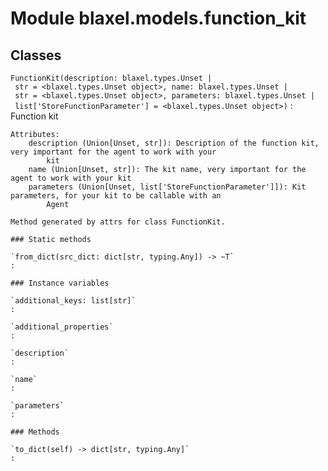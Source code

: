 Module blaxel.models.function_kit
=================================

Classes
-------

`FunctionKit(description: blaxel.types.Unset | str = <blaxel.types.Unset object>, name: blaxel.types.Unset | str = <blaxel.types.Unset object>, parameters: blaxel.types.Unset | list['StoreFunctionParameter'] = <blaxel.types.Unset object>)`
:   Function kit
    
    Attributes:
        description (Union[Unset, str]): Description of the function kit, very important for the agent to work with your
            kit
        name (Union[Unset, str]): The kit name, very important for the agent to work with your kit
        parameters (Union[Unset, list['StoreFunctionParameter']]): Kit parameters, for your kit to be callable with an
            Agent
    
    Method generated by attrs for class FunctionKit.

    ### Static methods

    `from_dict(src_dict: dict[str, typing.Any]) ‑> ~T`
    :

    ### Instance variables

    `additional_keys: list[str]`
    :

    `additional_properties`
    :

    `description`
    :

    `name`
    :

    `parameters`
    :

    ### Methods

    `to_dict(self) ‑> dict[str, typing.Any]`
    :